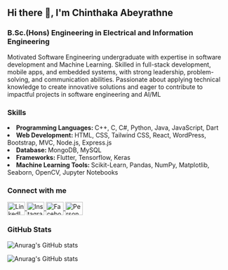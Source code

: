 ## Hi there 👋, I'm Chinthaka Abeyrathne
### B.Sc.(Hons) Engineering in Electrical and Information Engineering

Motivated Software Engineering undergraduate with expertise in software development and Machine Learning. Skilled in full-stack development, mobile apps, and embedded systems, with strong leadership, problem-solving, and communication abilities. Passionate about applying technical knowledge to create innovative solutions and eager to contribute to impactful projects in software engineering and AI/ML

### Skills
<li><b>Programming Languages: </b> C++, C, C#, Python, Java, JavaScript, Dart</li>
<li><b>Web Development: </b> HTML, CSS, Tailwind CSS, React,  WordPress, Bootstrap, MVC, Node.js, Express.js</li>
<li><b>Database: </b> MongoDB, MySQL</li>
<li><b>Frameworks: </b>  Flutter, Tensorflow, Keras</li>
<li><b>Machine Learning Tools: </b> Scikit-Learn, Pandas, NumPy, Matplotlib, Seaborn, OpenCV, Jupyter
 Notebooks</li>

<h3 align="left">Connect with me</h3>
<p align="left">
<a href="https://linkedin.com/in/chinthaka-abeyrathne-5722921b7/" target="blank">
  <img align="center" src="https://raw.githubusercontent.com/rahuldkjain/github-profile-readme-generator/master/src/images/icons/Social/linked-in-alt.svg" alt="LinkedIn - Chinthaka Abeyrathne" height="30" width="40" />
</a>
<a href="https://instagram.com/___chinthaka99___" target="blank">
  <img align="center" src="https://raw.githubusercontent.com/rahuldkjain/github-profile-readme-generator/master/src/images/icons/Social/instagram.svg" alt="Instagram - ___chinthaka99___" height="30" width="40" />
</a>
<a href="https://fb.com/chinthi99" target="blank">
  <img align="center" src="https://raw.githubusercontent.com/rahuldkjain/github-profile-readme-generator/master/src/images/icons/Social/facebook.svg" alt="Facebook - Chinthaka Abeyrathne" height="30" width="40" />
</a>
<a href="hinthaka99.info" target="blank">
  <img align="center" src="https://img.icons8.com/ios-filled/50/000000/internet--v1.png" alt="Personal Website" height="30" width="40" />
</a>



### GitHub Stats

![Anurag's GitHub stats](https://github-readme-stats.vercel.app/api?username=chinthaka99&show_icons=true&theme=dark)

![Anurag's GitHub stats](https://github-readme-stats.vercel.app/api?username=chinthaka99&show=reviews,discussions_started,discussions_answered,prs_merged,prs_merged_percentage&icons=true&theme=dark)








